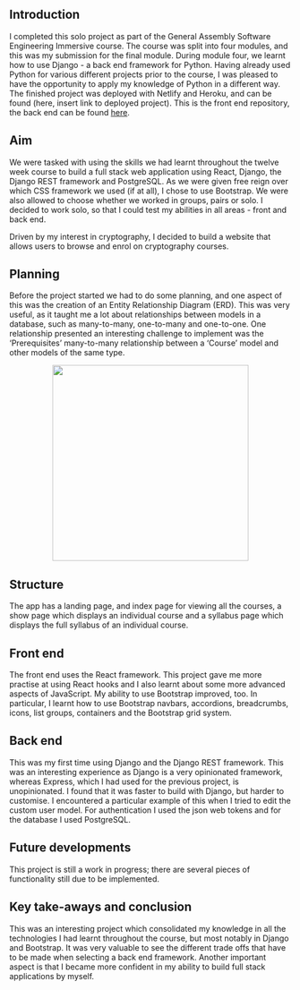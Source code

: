 ## Introduction
I completed this solo project as part of the General Assembly Software Engineering Immersive course. The course was split into four modules, and this was my submission for the final module. During module four, we learnt how to use Django - a back end framework for Python. Having already used Python for various different projects prior to the course, I was pleased to have the opportunity to apply my knowledge of Python in a different way. The finished project was deployed with Netlify and Heroku, and can be found (here, insert link to deployed project). This is the front end repository, the back end can be found [here](https://github.com/tigeryant/sei-project-four-be).

## Aim
We were tasked with using the skills we had learnt throughout the twelve week course to build a full stack web application using React, Django, the Django REST framework and PostgreSQL. As we were given free reign over which CSS framework we used (if at all), I chose to use Bootstrap. We were also allowed to choose whether we worked in groups, pairs or solo. I decided to work solo, so that I could test my abilities in all areas - front and back end. 

Driven by my interest in cryptography, I decided to build a website that allows users to browse and enrol on cryptography courses. 

## Planning
Before the project started we had to do some planning, and one aspect of this was the creation of an Entity Relationship Diagram (ERD). This was very useful, as it taught me a lot about relationships between models in a database, such as many-to-many, one-to-many and one-to-one. One relationship presented an interesting challenge to implement was the ‘Prerequisites’ many-to-many relationship between a ‘Course’ model and other models of the same type.

<p align="center">
  <img src="https://i.imgur.com/H4pa2bm.png" height="350px"></img>
  </p>

## Structure
The app has a landing page, and index page for viewing all the courses, a show page which displays an individual course and a syllabus page which displays the full syllabus of an individual course. 

## Front end
The front end uses the React framework. This project gave me more practise at using React hooks and I also learnt about some more advanced aspects of JavaScript. My ability to use Bootstrap improved, too. In particular, I learnt how to use Bootstrap navbars, accordions, breadcrumbs, icons, list groups, containers and the Bootstrap grid system.

## Back end
This was my first time using Django and the Django REST framework. This was an interesting experience as Django is a very opinionated framework, whereas Express, which I had used for the previous project, is unopinionated. I found that it was faster to build with Django, but harder to customise. I encountered a particular example of this when I tried to edit the custom user model. For authentication I used the json web tokens and for the database I used PostgreSQL.

## Future developments
This project is still a work in progress; there are several pieces of functionality still due to be implemented.

## Key take-aways and conclusion
This was an interesting project which consolidated my knowledge in all the technologies I had learnt throughout the course, but most notably in Django and Bootstrap. It was very valuable to see the different trade offs that have to be made when selecting a back end framework. Another important aspect is that I became more confident in my ability to build full stack applications by myself. 
